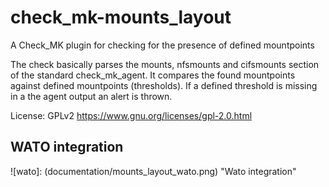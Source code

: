 # check_mk-mounts_layout
A Check_MK plugin for checking for the presence of defined mountpoints

The check basically parses the mounts, nfsmounts and cifsmounts section of the standard check_mk_agent.
It compares the found mountpoints against defined mountpoints (thresholds). If a defined threshold is missing
in a the agent output an alert is thrown.

License: GPLv2  https://www.gnu.org/licenses/gpl-2.0.html


## WATO integration 
![wato]: (documentation/mounts_layout_wato.png) "Wato integration"
